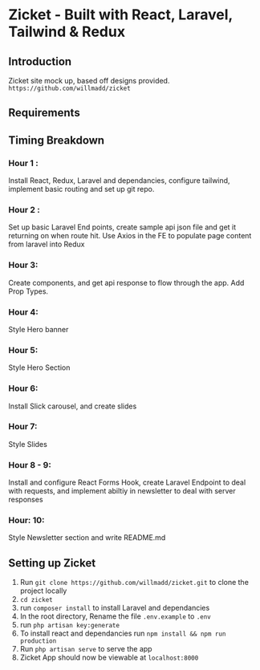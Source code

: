 # Zicket - Built with React, Laravel, Tailwind & Redux

## Introduction

Zicket site mock up, based off designs provided. `https://github.com/willmadd/zicket`

## Requirements



## Timing Breakdown

### Hour 1 :
 Install React, Redux, Laravel and dependancies, configure tailwind, implement basic routing and set up git repo.

### Hour 2 : 
Set up basic Laravel End points, create sample api json file and get it returning on when route hit. Use Axios in the FE to populate page content from laravel into Redux

### Hour 3: 
Create components, and get api response to flow through the app. Add Prop Types.

### Hour 4:
Style Hero banner

### Hour 5:
Style Hero Section

### Hour 6: 
Install Slick carousel, and create slides

### Hour 7:
Style Slides

### Hour 8 - 9:
Install and configure React Forms Hook, create Laravel Endpoint to deal with requests, and implement abiltiy in newsletter to deal with server responses

### Hour: 10:
Style Newsletter section and write README.md


## Setting up Zicket

1. Run `git clone https://github.com/willmadd/zicket.git` to clone the project locally
2. `cd zicket`
3. run `composer install` to install Laravel and dependancies
4. In the root directory, Rename the file `.env.example` to `.env`
5. run `php artisan key:generate`
6. To install react and dependancies run `npm install && npm run production`
7. Run `php artisan serve` to serve the app
8. Zicket App should now be viewable at `localhost:8000`
